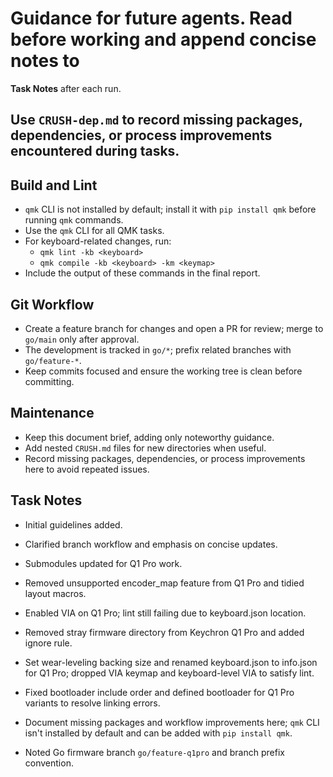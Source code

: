 # Guidance for future agents. Read before working and append concise notes to
**Task Notes** after each run.

## Use `CRUSH-dep.md` to record missing packages, dependencies, or process improvements encountered during tasks.

## Build and Lint
- `qmk` CLI is not installed by default; install it with `pip install qmk` before running `qmk` commands.
- Use the `qmk` CLI for all QMK tasks.
- For keyboard-related changes, run:
  - `qmk lint -kb <keyboard>`
  - `qmk compile -kb <keyboard> -km <keymap>`
- Include the output of these commands in the final report.

## Git Workflow
- Create a feature branch for changes and open a PR for review; merge to `go/main`
  only after approval.
- The development is tracked in `go/*`; prefix related branches with `go/feature-*`.
- Keep commits focused and ensure the working tree is clean before committing.

## Maintenance
- Keep this document brief, adding only noteworthy guidance.
- Add nested `CRUSH.md` files for new directories when useful.
- Record missing packages, dependencies, or process improvements here to avoid repeated issues.

## Task Notes
- Initial guidelines added.
- Clarified branch workflow and emphasis on concise updates.
- Submodules updated for Q1 Pro work.
- Removed unsupported encoder_map feature from Q1 Pro and tidied layout macros.
- Enabled VIA on Q1 Pro; lint still failing due to keyboard.json location.
- Removed stray firmware directory from Keychron Q1 Pro and added ignore rule.
- Set wear-leveling backing size and renamed keyboard.json to info.json for Q1 Pro; dropped VIA keymap and keyboard-level VIA to satisfy lint.
- Fixed bootloader include order and defined bootloader for Q1 Pro variants to resolve linking errors.

- Document missing packages and workflow improvements here; `qmk` CLI isn't installed by default and can be added with `pip install qmk`.
- Noted Go firmware branch `go/feature-q1pro` and branch prefix convention.

